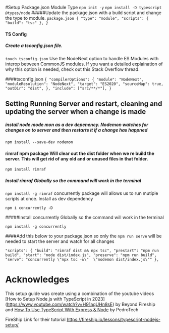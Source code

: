 #Setup
Package.json Module Type
`npm init -y`
`npm install -D typescript @types/node`
#####Update the package.json with a build script and change the type to module.
`package.json
{
  "type": "module",
  "scripts": {
    "build": "tsc"
  },
}`

#### TS Config

##### Create a tsconfig.json file.

`touch tsconfig.json`
Use the NodeNext option to handle ES Modules with interop between CommonJS modules. If you want a detailed explaination of why this option is needed, check out this Stack Overflow thread.

####tsconfig.json
`{
    "compilerOptions": {
      "module": "NodeNext",
      "moduleResolution": "NodeNext",
      "target": "ES2020",
      "sourceMap": true,
      "outDir": "dist",
    },
    "include": ["src/**/*"],
  }
 `

## Setting Running Server and restart, cleaning and updating the server when a change is made

##### install node mode mon as a dev depenency. Nodemon watches for changes on to server and then restarts it if a change has happned

` npm install --save-dev nodemon
`

#### rimraf npm package Will clear out the dist folder when we re build the server. This will get rid of any old and or unused files in that folder.

` npm install rimraf
`

##### Install rimraf Globally so the command will work in the terminal

`npm install -g rimraf`
concurrently package will allows us to run mutiple scripts at once. Install as dev dependency

` npm i concurrently -D
`

#####Install concurrently Globally so the command will work in the terminal

`npm install -g concurrently`

####Add this below to your package.json so only the `npm run serve` will be needed to start the server and watch for all changes

` "scripts": {
    "build": "rimraf dist && npx tsc",
    "prestart": "npm run build",
    "start": "node dist/index.js",
    "preserve": "npm run build",
    "serve": "concurrently \"npx tsc -w\"  \"nodemon dist/index.js\""
  },
`

# Acknowledges

This setup guide was create using a combination of the youtube videos [How to Setup Node.js with TypeScript in 2023]
(https://www.youtube.com/watch?v=H91aqUHn8sE) 
by Beyond Fireship and 
[How To Use TypeScript With Express & Node](https://www.youtube.com/watch?v=qy8PxD3alWw) by PedroTech

FireShip Link for their tutorial 
https://fireship.io/lessons/typescript-nodejs-setup/ 

